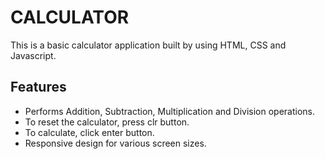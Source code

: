 # CALCULATOR

This is a basic calculator application built by using HTML, CSS and Javascript.


## Features

- Performs Addition, Subtraction, Multiplication and Division operations.
- To reset the calculator, press clr button.
- To calculate, click enter button.
- Responsive design for various screen sizes.
